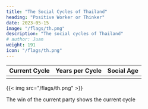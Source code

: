 ```yaml
---
title: "The Social Cycles of Thailand"
heading: "Positive Worker or Thinker"
date: 2023-05-15
image: "/flags/th.png"
description: "The social cycles of Thailand"
# author: Juan
weight: 191
icon: "/flags/th.png"
---
```



Current Cycle | Years per Cycle | Social Age
--- | --- | ---
  |  | 

{{< img src="/flags/th.png" >}}

The win of the current party shows the current cycle